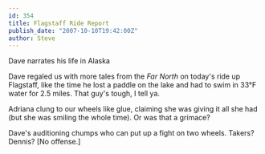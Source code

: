 ```yaml
---
id: 354
title: Flagstaff Ride Report
publish_date: "2007-10-10T19:42:00Z"
author: Steve
---
```

  
Dave narrates his life in Alaska

Dave regaled us with more tales from the _Far North_ on today's ride up Flagstaff, like the time he lost a paddle on the lake and had to swim in 33°F water for 2.5 miles. That guy's tough, I tell ya.

Adriana clung to our wheels like glue, claiming she was giving it all she had (but she was smiling the whole time). Or was that a grimace?

Dave's auditioning chumps who can put up a fight on two wheels. Takers? Dennis? \[No offense.\]

